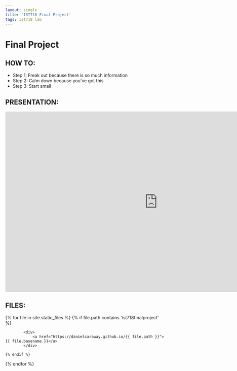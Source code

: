 ```yaml
---
layout: single
title: 'IST718 Final Project'
tags: ist718 lab 
---
```


# Final Project

## HOW TO:

* Step 1: Freak out because there is so much information
* Step 2: Calm down because you've got this
* Step 3: Start small

## PRESENTATION: 

<iframe src="https://docs.google.com/presentation/d/e/2PACX-1vTpk5aPVmo7zRT0iyXmEopwMh_bUuBc5j4sO3qZkiG6OaDkFYxmu0ORlsiyWArX8tMIf9zZGguswAqt/embed?start=false&loop=false&delayms=5000" frameborder="0" width="960" height="569" allowfullscreen="true" mozallowfullscreen="true" webkitallowfullscreen="true"></iframe>

## FILES: 

<div>
{% for file in site.static_files %}
    {% if file.path contains 'ist718finalproject' %}
        
            <div>
                <a href="https://danielcaraway.github.io/{{ file.path }}">{{ file.basename }}</a>
            </div>

    {% endif %}
{% endfor %}
</div>
